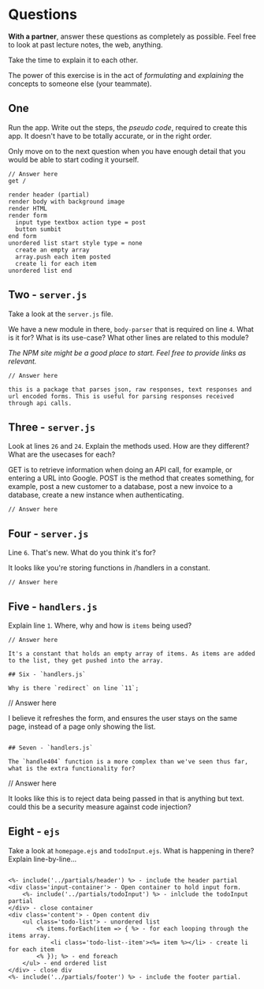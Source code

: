 # Questions

**With a partner**, answer these questions as completely as possible. Feel free to look at past lecture notes, the web, anything.

Take the time to explain it to each other.

The power of this exercise is in the act of _formulating_ and _explaining_ the concepts to someone else (your teammate).

## One

Run the app. Write out the steps, the _pseudo code_, required to create this app. It doesn't have to be totally accurate, or in the right order.

Only move on to the next question when you have enough detail that you would be able to start coding it yourself.

```
// Answer here
get /

render header (partial)
render body with background image
render HTML
render form
  input type textbox action type = post
  button sumbit
end form
unordered list start style type = none
  create an empty array
  array.push each item posted
  create li for each item
unordered list end

```

## Two - `server.js`

Take a look at the `server.js` file.

We have a new module in there, `body-parser` that is required on line `4`. What is it for? What is its use-case? What other lines are related to this module?

_The NPM site might be a good place to start. Feel free to provide links as relevant._

```
// Answer here

this is a package that parses json, raw responses, text responses and url encoded forms. This is useful for parsing responses received through api calls.
```

## Three - `server.js`

Look at lines `26` and `24`. Explain the methods used. How are they different? What are the usecases for each?

GET is to retrieve information when doing an API call, for example, or entering a URL into Google. POST is the method that creates something, for example, post a new customer to a database, post a new invoice to a database, create a new instance when authenticating.

```
// Answer here

```

## Four - `server.js`

Line `6`. That's new. What do you think it's for?

It looks like you're storing functions in /handlers in a constant.

```
// Answer here

```

## Five - `handlers.js`

Explain line `1`. Where, why and how is `items` being used?

```
// Answer here

It's a constant that holds an empty array of items. As items are added to the list, they get pushed into the array.

## Six - `handlers.js`

Why is there `redirect` on line `11`;

```

// Answer here

I believe it refreshes the form, and ensures the user stays on the same page, instead of a page only showing the list.

```

## Seven - `handlers.js`

The `handle404` function is a more complex than we've seen thus far, what is the extra functionality for?

```

// Answer here

It looks like this is to reject data being passed in that is anything but text. could this be a security measure against code injection?

## Eight - `ejs`

Take a look at `homepage.ejs` and `todoInput.ejs`. What is happening in there? Explain line-by-line...

```

<%- include('../partials/header') %> - include the header partial
<div class='input-container'> - Open container to hold input form.
    <%- include('../partials/todoInput') %> - inlclude the todoInput partial
</div> - close container
<div class='content'> - Open content div
    <ul class='todo-list'> - unordered list
        <% items.forEach(item => { %> - for each looping through the items array.
            <li class='todo-list--item'><%= item %></li> - create li for each item
        <% }); %> - end foreach
    </ul> - end ordered list
</div> - close div
<%- include('../partials/footer') %> - include the footer partial.

```

```

```

